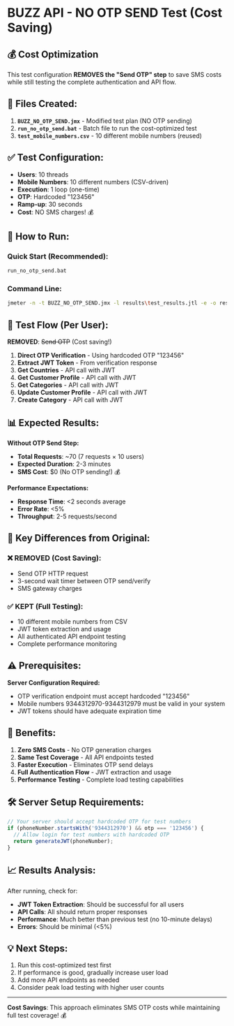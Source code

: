 # BUZZ API - NO OTP SEND Test (Cost Saving)

## 💰 **Cost Optimization**
This test configuration **REMOVES the "Send OTP" step** to save SMS costs while still testing the complete authentication and API flow.

## 📁 **Files Created:**

1. **`BUZZ_NO_OTP_SEND.jmx`** - Modified test plan (NO OTP sending)
2. **`run_no_otp_send.bat`** - Batch file to run the cost-optimized test
3. **`test_mobile_numbers.csv`** - 10 different mobile numbers (reused)

## ✅ **Test Configuration:**

- **Users**: 10 threads
- **Mobile Numbers**: 10 different numbers (CSV-driven)
- **Execution**: 1 loop (one-time)
- **OTP**: Hardcoded "123456"
- **Ramp-up**: 30 seconds
- **Cost**: NO SMS charges! 💰

## 🚀 **How to Run:**

### Quick Start (Recommended):
```bash
run_no_otp_send.bat
```

### Command Line:
```bash
jmeter -n -t BUZZ_NO_OTP_SEND.jmx -l results\test_results.jtl -e -o results\html_report
```

## 🔄 **Test Flow (Per User):**

**REMOVED**: ~~Send OTP~~ (Cost saving!)

1. **Direct OTP Verification** - Using hardcoded OTP "123456"
2. **Extract JWT Token** - From verification response
3. **Get Countries** - API call with JWT
4. **Get Customer Profile** - API call with JWT
5. **Get Categories** - API call with JWT
6. **Update Customer Profile** - API call with JWT
7. **Create Category** - API call with JWT

## 📊 **Expected Results:**

**Without OTP Send Step:**
- **Total Requests**: ~70 (7 requests × 10 users)
- **Expected Duration**: 2-3 minutes
- **SMS Cost**: $0 (No OTP sending!) 💰

**Performance Expectations:**
- **Response Time**: <2 seconds average
- **Error Rate**: <5%
- **Throughput**: 2-5 requests/second

## 🔧 **Key Differences from Original:**

### ❌ **REMOVED (Cost Saving):**
- Send OTP HTTP request
- 3-second wait timer between OTP send/verify
- SMS gateway charges

### ✅ **KEPT (Full Testing):**
- 10 different mobile numbers from CSV
- JWT token extraction and usage
- All authenticated API endpoint testing
- Complete performance monitoring

## ⚠️ **Prerequisites:**

**Server Configuration Required:**
- OTP verification endpoint must accept hardcoded "123456"
- Mobile numbers 9344312970-9344312979 must be valid in your system
- JWT tokens should have adequate expiration time

## 🎯 **Benefits:**

1. **Zero SMS Costs** - No OTP generation charges
2. **Same Test Coverage** - All API endpoints tested
3. **Faster Execution** - Eliminates OTP send delays
4. **Full Authentication Flow** - JWT extraction and usage
5. **Performance Testing** - Complete load testing capabilities

## 🛠️ **Server Setup Requirements:**

```javascript
// Your server should accept hardcoded OTP for test numbers
if (phoneNumber.startsWith('9344312970') && otp === '123456') {
  // Allow login for test numbers with hardcoded OTP
  return generateJWT(phoneNumber);
}
```

## 📈 **Results Analysis:**

After running, check for:
- **JWT Token Extraction**: Should be successful for all users
- **API Calls**: All should return proper responses
- **Performance**: Much better than previous test (no 10-minute delays)
- **Errors**: Should be minimal (<5%)

## 💡 **Next Steps:**

1. Run this cost-optimized test first
2. If performance is good, gradually increase user load
3. Add more API endpoints as needed
4. Consider peak load testing with higher user counts

---

**Cost Savings**: This approach eliminates SMS OTP costs while maintaining full test coverage! 💰